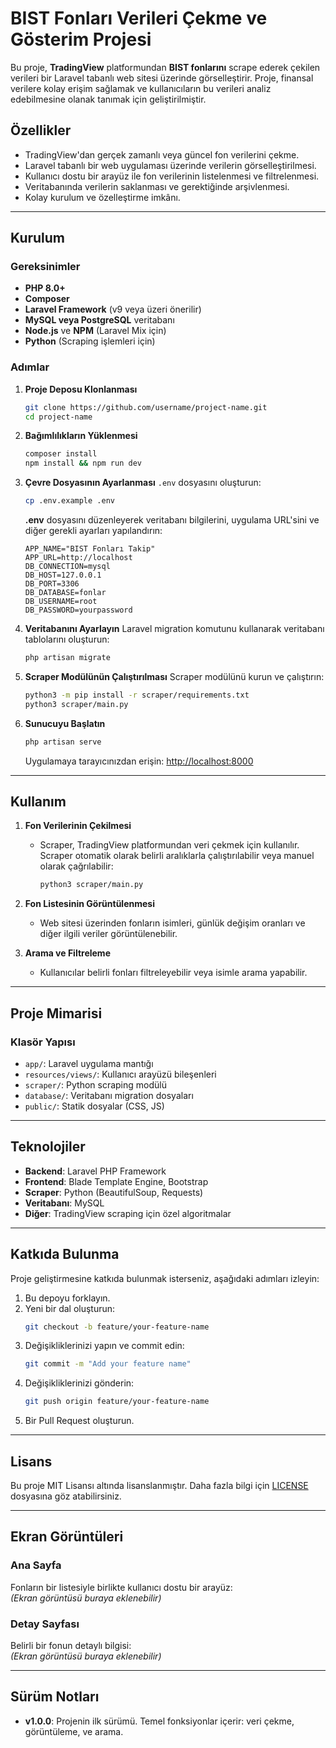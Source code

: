 
# BIST Fonları Verileri Çekme ve Gösterim Projesi

Bu proje, **TradingView** platformundan **BIST fonlarını** scrape ederek çekilen verileri bir Laravel tabanlı web sitesi üzerinde görselleştirir. Proje, finansal verilere kolay erişim sağlamak ve kullanıcıların bu verileri analiz edebilmesine olanak tanımak için geliştirilmiştir.

## Özellikler
- TradingView'dan gerçek zamanlı veya güncel fon verilerini çekme.
- Laravel tabanlı bir web uygulaması üzerinde verilerin görselleştirilmesi.
- Kullanıcı dostu bir arayüz ile fon verilerinin listelenmesi ve filtrelenmesi.
- Veritabanında verilerin saklanması ve gerektiğinde arşivlenmesi.
- Kolay kurulum ve özelleştirme imkânı.

---

## Kurulum

### Gereksinimler
- **PHP 8.0+**
- **Composer**
- **Laravel Framework** (v9 veya üzeri önerilir)
- **MySQL veya PostgreSQL** veritabanı
- **Node.js** ve **NPM** (Laravel Mix için)
- **Python** (Scraping işlemleri için)

### Adımlar

1. **Proje Deposu Klonlanması**
   ```bash
   git clone https://github.com/username/project-name.git
   cd project-name
   ```

2. **Bağımlılıkların Yüklenmesi**
   ```bash
   composer install
   npm install && npm run dev
   ```

3. **Çevre Dosyasının Ayarlanması**
   `.env` dosyasını oluşturun:
   ```bash
   cp .env.example .env
   ```
   **.env** dosyasını düzenleyerek veritabanı bilgilerini, uygulama URL'sini ve diğer gerekli ayarları yapılandırın:
   ```
   APP_NAME="BIST Fonları Takip"
   APP_URL=http://localhost
   DB_CONNECTION=mysql
   DB_HOST=127.0.0.1
   DB_PORT=3306
   DB_DATABASE=fonlar
   DB_USERNAME=root
   DB_PASSWORD=yourpassword
   ```

4. **Veritabanını Ayarlayın**
   Laravel migration komutunu kullanarak veritabanı tablolarını oluşturun:
   ```bash
   php artisan migrate
   ```

5. **Scraper Modülünün Çalıştırılması**
   Scraper modülünü kurun ve çalıştırın:
   ```bash
   python3 -m pip install -r scraper/requirements.txt
   python3 scraper/main.py
   ```

6. **Sunucuyu Başlatın**
   ```bash
   php artisan serve
   ```

   Uygulamaya tarayıcınızdan erişin: [http://localhost:8000](http://localhost:8000)

---

## Kullanım

1. **Fon Verilerinin Çekilmesi**
   - Scraper, TradingView platformundan veri çekmek için kullanılır. Scraper otomatik olarak belirli aralıklarla çalıştırılabilir veya manuel olarak çağrılabilir:
     ```bash
     python3 scraper/main.py
     ```

2. **Fon Listesinin Görüntülenmesi**
   - Web sitesi üzerinden fonların isimleri, günlük değişim oranları ve diğer ilgili veriler görüntülenebilir.

3. **Arama ve Filtreleme**
   - Kullanıcılar belirli fonları filtreleyebilir veya isimle arama yapabilir.

---

## Proje Mimarisi

### Klasör Yapısı
- `app/`: Laravel uygulama mantığı
- `resources/views/`: Kullanıcı arayüzü bileşenleri
- `scraper/`: Python scraping modülü
- `database/`: Veritabanı migration dosyaları
- `public/`: Statik dosyalar (CSS, JS)

---

## Teknolojiler
- **Backend**: Laravel PHP Framework
- **Frontend**: Blade Template Engine, Bootstrap
- **Scraper**: Python (BeautifulSoup, Requests)
- **Veritabanı**: MySQL
- **Diğer**: TradingView scraping için özel algoritmalar

---

## Katkıda Bulunma
Proje geliştirmesine katkıda bulunmak isterseniz, aşağıdaki adımları izleyin:
1. Bu depoyu forklayın.
2. Yeni bir dal oluşturun:
   ```bash
   git checkout -b feature/your-feature-name
   ```
3. Değişikliklerinizi yapın ve commit edin:
   ```bash
   git commit -m "Add your feature name"
   ```
4. Değişikliklerinizi gönderin:
   ```bash
   git push origin feature/your-feature-name
   ```
5. Bir Pull Request oluşturun.

---

## Lisans
Bu proje MIT Lisansı altında lisanslanmıştır. Daha fazla bilgi için [LICENSE](LICENSE) dosyasına göz atabilirsiniz.

---

## Ekran Görüntüleri
### Ana Sayfa  
Fonların bir listesiyle birlikte kullanıcı dostu bir arayüz:  
*(Ekran görüntüsü buraya eklenebilir)*

### Detay Sayfası  
Belirli bir fonun detaylı bilgisi:  
*(Ekran görüntüsü buraya eklenebilir)*

---

## Sürüm Notları
- **v1.0.0**: Projenin ilk sürümü. Temel fonksiyonlar içerir: veri çekme, görüntüleme, ve arama.
